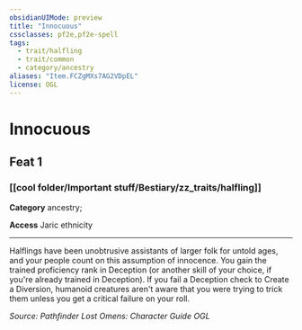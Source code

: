 ```yaml
---
obsidianUIMode: preview
title: "Innocuous"
cssclasses: pf2e,pf2e-spell
tags:
  - trait/halfling
  - trait/common
  - category/ancestry
aliases: "Item.FCZgMXs7AG2VDpEL"
license: OGL
---
```

# Innocuous
## Feat 1
### [[cool folder/Important stuff/Bestiary/zz_traits/halfling]]

**Category** ancestry; 




**Access** Jaric ethnicity

* * *

Halflings have been unobtrusive assistants of larger folk for untold ages, and your people count on this assumption of innocence. You gain the trained proficiency rank in Deception (or another skill of your choice, if you're already trained in Deception). If you fail a Deception check to Create a Diversion, humanoid creatures aren't aware that you were trying to trick them unless you get a critical failure on your roll.

*Source: Pathfinder Lost Omens: Character Guide*
*OGL*